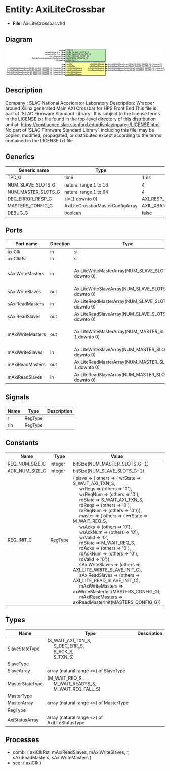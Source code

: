 # Entity: AxiLiteCrossbar

- **File**: AxiLiteCrossbar.vhd
## Diagram

![Diagram](AxiLiteCrossbar.svg "Diagram")
## Description

Company    : SLAC National Accelerator Laboratory
Description: Wrapper around Xilinx generated Main AXI Crossbar for HPS Front End
This file is part of 'SLAC Firmware Standard Library'.
It is subject to the license terms in the LICENSE.txt file found in the
top-level directory of this distribution and at:
   https://confluence.slac.stanford.edu/display/ppareg/LICENSE.html.
No part of 'SLAC Firmware Standard Library', including this file,
may be copied, modified, propagated, or distributed except according to
the terms contained in the LICENSE.txt file.
## Generics

| Generic name       | Type                             | Value                   | Description |
| ------------------ | -------------------------------- | ----------------------- | ----------- |
| TPD_G              | time                             | 1 ns                    |             |
| NUM_SLAVE_SLOTS_G  | natural range 1 to 16            | 4                       |             |
| NUM_MASTER_SLOTS_G | natural range 1 to 64            | 4                       |             |
| DEC_ERROR_RESP_G   | slv(1 downto 0)                  | AXI_RESP_DECERR_C       |             |
| MASTERS_CONFIG_G   | AxiLiteCrossbarMasterConfigArray | AXIL_XBAR_CFG_DEFAULT_C |             |
| DEBUG_G            | boolean                          | false                   |             |
## Ports

| Port name        | Direction | Type                                                   | Description                             |
| ---------------- | --------- | ------------------------------------------------------ | --------------------------------------- |
| axiClk           | in        | sl                                                     |                                         |
| axiClkRst        | in        | sl                                                     |                                         |
| sAxiWriteMasters | in        | AxiLiteWriteMasterArray(NUM_SLAVE_SLOTS_G-1 downto 0)  | Slave Slots (Connect to AxiLite Masters |
| sAxiWriteSlaves  | out       | AxiLiteWriteSlaveArray(NUM_SLAVE_SLOTS_G-1 downto 0)   |                                         |
| sAxiReadMasters  | in        | AxiLiteReadMasterArray(NUM_SLAVE_SLOTS_G-1 downto 0)   |                                         |
| sAxiReadSlaves   | out       | AxiLiteReadSlaveArray(NUM_SLAVE_SLOTS_G-1 downto 0)    |                                         |
| mAxiWriteMasters | out       | AxiLiteWriteMasterArray(NUM_MASTER_SLOTS_G-1 downto 0) | Master Slots (Connect to AXI Slaves)    |
| mAxiWriteSlaves  | in        | AxiLiteWriteSlaveArray(NUM_MASTER_SLOTS_G-1 downto 0)  |                                         |
| mAxiReadMasters  | out       | AxiLiteReadMasterArray(NUM_MASTER_SLOTS_G-1 downto 0)  |                                         |
| mAxiReadSlaves   | in        | AxiLiteReadSlaveArray(NUM_MASTER_SLOTS_G-1 downto 0)   |                                         |
## Signals

| Name | Type    | Description |
| ---- | ------- | ----------- |
| r    | RegType |             |
| rin  | RegType |             |
## Constants

| Name           | Type    | Value                                                                                                                                                                                                                                                                                                                                                                                                                                                                                                                                                                                                                                                                                                                                                                                                                                                                                                                                                                                                                                                                                                                                                                                                                                                                                                                                                                                                                                                                                                                                                                                                                        | Description |
| -------------- | ------- | ---------------------------------------------------------------------------------------------------------------------------------------------------------------------------------------------------------------------------------------------------------------------------------------------------------------------------------------------------------------------------------------------------------------------------------------------------------------------------------------------------------------------------------------------------------------------------------------------------------------------------------------------------------------------------------------------------------------------------------------------------------------------------------------------------------------------------------------------------------------------------------------------------------------------------------------------------------------------------------------------------------------------------------------------------------------------------------------------------------------------------------------------------------------------------------------------------------------------------------------------------------------------------------------------------------------------------------------------------------------------------------------------------------------------------------------------------------------------------------------------------------------------------------------------------------------------------------------------------------------------------- | ----------- |
| REQ_NUM_SIZE_C | integer |  bitSize(NUM_MASTER_SLOTS_G-1)                                                                                                                                                                                                                                                                                                                                                                                                                                                                                                                                                                                                                                                                                                                                                                                                                                                                                                                                                                                                                                                                                                                                                                                                                                                                                                                                                                                                                                                                                                                                                                                               |             |
| ACK_NUM_SIZE_C | integer |  bitSize(NUM_SLAVE_SLOTS_G-1)                                                                                                                                                                                                                                                                                                                                                                                                                                                                                                                                                                                                                                                                                                                                                                                                                                                                                                                                                                                                                                                                                                                                                                                                                                                                                                                                                                                                                                                                                                                                                                                                |             |
| REG_INIT_C     | RegType |  (       slave            => (          others        => (             wrState    => S_WAIT_AXI_TXN_S,<br><span style="padding-left:20px">             wrReqs     => (others => '0'),<br><span style="padding-left:20px">             wrReqNum   => (others => '0'),<br><span style="padding-left:20px">             rdState    => S_WAIT_AXI_TXN_S,<br><span style="padding-left:20px">             rdReqs     => (others => '0'),<br><span style="padding-left:20px">             rdReqNum   => (others => '0'))),<br><span style="padding-left:20px">       master           => (          others        => (             wrState    => M_WAIT_REQ_S,<br><span style="padding-left:20px">             wrAcks     => (others => '0'),<br><span style="padding-left:20px">             wrAckNum   => (others => '0'),<br><span style="padding-left:20px">             wrValid    => '0',<br><span style="padding-left:20px">             rdState    => M_WAIT_REQ_S,<br><span style="padding-left:20px">             rdAcks     => (others => '0'),<br><span style="padding-left:20px">             rdAckNum   => (others => '0'),<br><span style="padding-left:20px">             rdValid    => '0')),<br><span style="padding-left:20px">       sAxiWriteSlaves  => (others => AXI_LITE_WRITE_SLAVE_INIT_C),<br><span style="padding-left:20px">       sAxiReadSlaves   => (others => AXI_LITE_READ_SLAVE_INIT_C),<br><span style="padding-left:20px">       mAxiWriteMasters => axiWriteMasterInit(MASTERS_CONFIG_G),<br><span style="padding-left:20px">       mAxiReadMasters  => axiReadMasterInit(MASTERS_CONFIG_G)) |             |
## Types

| Name            | Type                                                                                                                                                           | Description |
| --------------- | -------------------------------------------------------------------------------------------------------------------------------------------------------------- | ----------- |
| SlaveStateType  | (S_WAIT_AXI_TXN_S,<br><span style="padding-left:20px"> S_DEC_ERR_S,<br><span style="padding-left:20px"> S_ACK_S,<br><span style="padding-left:20px"> S_TXN_S)  |             |
| SlaveType       |                                                                                                                                                                |             |
| SlaveArray      | array (natural range <>) of SlaveType                                                                                                                          |             |
| MasterStateType | (M_WAIT_REQ_S,<br><span style="padding-left:20px"> M_WAIT_READYS_S,<br><span style="padding-left:20px"> M_WAIT_REQ_FALL_S)                                     |             |
| MasterType      |                                                                                                                                                                |             |
| MasterArray     | array (natural range <>) of MasterType                                                                                                                         |             |
| RegType         |                                                                                                                                                                |             |
| AxiStatusArray  | array (natural range <>) of AxiLiteStatusType                                                                                                                  |             |
## Processes
- comb: ( axiClkRst, mAxiReadSlaves, mAxiWriteSlaves, r, sAxiReadMasters, sAxiWriteMasters )
- seq: ( axiClk )
